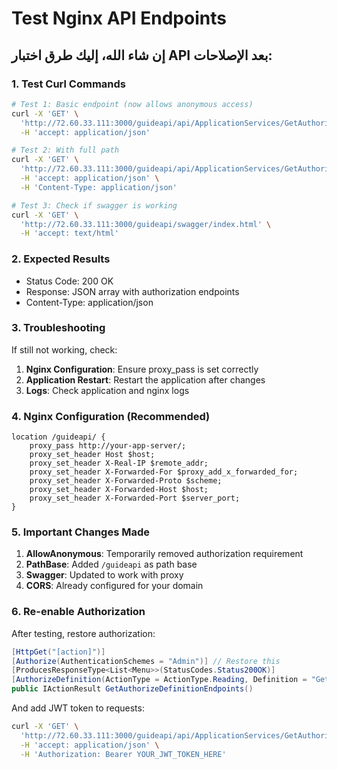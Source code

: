 # Test Nginx API Endpoints

## إن شاء الله، إليك طرق اختبار API بعد الإصلاحات:

### 1. Test Curl Commands

```bash
# Test 1: Basic endpoint (now allows anonymous access)
curl -X 'GET' \
  'http://72.60.33.111:3000/guideapi/api/ApplicationServices/GetAuthorizeDefinitionEndpoints' \
  -H 'accept: application/json'

# Test 2: With full path
curl -X 'GET' \
  'http://72.60.33.111:3000/guideapi/api/ApplicationServices/GetAuthorizeDefinitionEndpoints' \
  -H 'accept: application/json' \
  -H 'Content-Type: application/json'

# Test 3: Check if swagger is working
curl -X 'GET' \
  'http://72.60.33.111:3000/guideapi/swagger/index.html' \
  -H 'accept: text/html'
```

### 2. Expected Results

- Status Code: 200 OK
- Response: JSON array with authorization endpoints
- Content-Type: application/json

### 3. Troubleshooting

If still not working, check:

1. **Nginx Configuration**: Ensure proxy_pass is set correctly
2. **Application Restart**: Restart the application after changes
3. **Logs**: Check application and nginx logs

### 4. Nginx Configuration (Recommended)

```nginx
location /guideapi/ {
    proxy_pass http://your-app-server/;
    proxy_set_header Host $host;
    proxy_set_header X-Real-IP $remote_addr;
    proxy_set_header X-Forwarded-For $proxy_add_x_forwarded_for;
    proxy_set_header X-Forwarded-Proto $scheme;
    proxy_set_header X-Forwarded-Host $host;
    proxy_set_header X-Forwarded-Port $server_port;
}
```

### 5. Important Changes Made

1. **AllowAnonymous**: Temporarily removed authorization requirement
2. **PathBase**: Added `/guideapi` as path base
3. **Swagger**: Updated to work with proxy
4. **CORS**: Already configured for your domain

### 6. Re-enable Authorization

After testing, restore authorization:

```csharp
[HttpGet("[action]")]
[Authorize(AuthenticationSchemes = "Admin")] // Restore this
[ProducesResponseType<List<Menu>>(StatusCodes.Status200OK)]
[AuthorizeDefinition(ActionType = ActionType.Reading, Definition = "Get Authorize Definition Endpoints", Menu = "Application Services")]
public IActionResult GetAuthorizeDefinitionEndpoints()
```

And add JWT token to requests:

```bash
curl -X 'GET' \
  'http://72.60.33.111:3000/guideapi/api/ApplicationServices/GetAuthorizeDefinitionEndpoints' \
  -H 'accept: application/json' \
  -H 'Authorization: Bearer YOUR_JWT_TOKEN_HERE'
```
